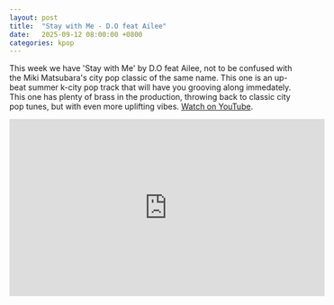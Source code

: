 ```yaml
---
layout: post
title:  "Stay with Me - D.O feat Ailee"
date:   2025-09-12 08:00:00 +0800
categories: kpop
---
```


This week we have 'Stay with Me' by D.O feat Ailee, not to be confused with the Miki Matsubara's city pop classic of the same name. This one is an up-beat summer k-city pop track that will have you grooving along immedately. This one has plenty of brass in the production, throwing back to classic city pop tunes, but with even more uplifting vibes. <a href="https://www.youtube.com/watch?v=hT9roOwnKQA">Watch on YouTube</a>.

<iframe width="560" height="315" src="https://www.youtube.com/embed/hT9roOwnKQA" title="YouTube video player" frameborder="0" allowfullscreen></iframe>
